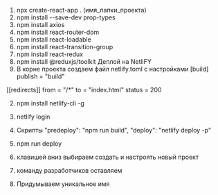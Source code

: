 
1. npx create-react-app . (имя_папки_проекта)
2. npm install --save-dev prop-types
3. npm install axios
4. npm install react-router-dom
5. npm install react-loadable
6. npm install react-transition-group
7. npm install react-redux
8. npm install @reduxjs/toolkit
Деплой на NetliFY
1. В корне проекта создаем файл netlify.toml
  с настройками
[build]
publish = "build"

[[redirects]]
from = "/*"
to = "index.html"
status = 200

2. npm install netlify-cli -g

3. netlify login

4. Скрипты
"predeploy": "npm run build",
    "deploy": "netlify deploy -p"

5. npm run deploy

6. клавишей вниз выбираем создать и настроять новый проект

7. команду разработчиков оставляем

8. Придумываем уникальное имя